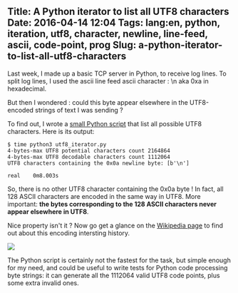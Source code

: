 Title: A Python iterator to list all UTF8 characters
Date: 2016-04-14 12:04
Tags: lang:en, python, iteration, utf8, character, newline, line-feed, ascii, code-point, prog
Slug: a-python-iterator-to-list-all-utf8-characters
---
Last week, I made up a basic TCP server in Python, to receive log lines. To split log lines, I used the ascii line feed ascii character : \n aka 0xa in hexadecimal.

But then I wondered : could this byte appear elsewhere in the UTF8-encoded strings of text I was sending ?

To find out, I wrote a [small Python script](//github.com/Lucas-C/linux_configuration/blob/master/languages/python/utf8_iterator.py) that list all possible UTF8 characters. Here is its output:
```
$ time python3 utf8_iterator.py
4-bytes-max UTF8 potential characters count 2164864
4-bytes-max UTF8 decodable characters count 1112064
UTF8 characters containing the 0x0a newline byte: [b'\n']

real    0m8.003s
```

So, there is no other UTF8 character containing the 0x0a byte !
In fact, all 128 ASCII characters are encoded in the same way in UTF8. More important: **the bytes corresponding to the 128 ASCII characters never appear elsewhere in UTF8**.

Nice property isn't it ?
Now go get a glance on the [Wikipedia page](//en.wikipedia.org/wiki/UTF-8#History) to find out about this encoding intersting history.

<a href="//en.wikipedia.org/wiki/Office_Space"><img src="images/wwcb/YeahThanks-IfWeCouldGetbackToWorkNowThatdBeGreat.jpg"></a>

The Python script is certainly not the fastest for the task, but simple enough for my need, and could be useful to write tests for Python code processing byte strings: it can generate all the 1112064 valid UTF8 code points, plus some extra invalid ones.
